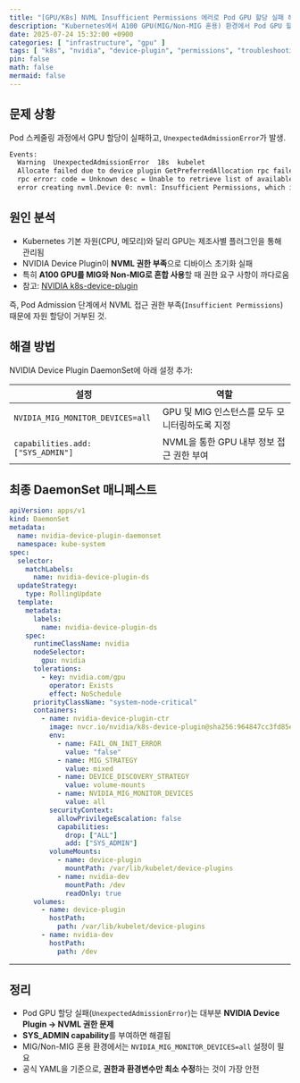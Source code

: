 ```yaml
---
title: "[GPU/K8s] NVML Insufficient Permissions 에러로 Pod GPU 할당 실패 해결"
description: "Kubernetes에서 A100 GPU(MIG/Non-MIG 혼용) 환경에서 Pod GPU 할당 시 NVML Insufficient Permissions 오류가 발생한 사례와 해결 방법 정리."
date: 2025-07-24 15:32:00 +0900
categories: [ "infrastructure", "gpu" ]
tags: [ "k8s", "nvidia", "device-plugin", "permissions", "troubleshooting" ]
pin: false
math: false
mermaid: false
---
```


## 문제 상황

Pod 스케줄링 과정에서 GPU 할당이 실패하고, `UnexpectedAdmissionError`가 발생.

```bash
Events:
  Warning  UnexpectedAdmissionError  18s  kubelet
  Allocate failed due to device plugin GetPreferredAllocation rpc failed with err:
  rpc error: code = Unknown desc = Unable to retrieve list of available devices:
  error creating nvml.Device 0: nvml: Insufficient Permissions, which is unexpected
```

## 원인 분석

- Kubernetes 기본 자원(CPU, 메모리)와 달리 GPU는 제조사별 플러그인을 통해 관리됨  
- NVIDIA Device Plugin이 **NVML 권한 부족**으로 디바이스 초기화 실패  
- 특히 **A100 GPU를 MIG와 Non-MIG로 혼합 사용**할 때 권한 요구 사항이 까다로움  
- 참고: [NVIDIA k8s-device-plugin](https://github.com/NVIDIA/k8s-device-plugin)

즉, Pod Admission 단계에서 NVML 접근 권한 부족(`Insufficient Permissions`) 때문에 자원 할당이 거부된 것.

## 해결 방법

NVIDIA Device Plugin DaemonSet에 아래 설정 추가:

| 설정                                | 역할                                       |
| --------------------------------- | ---------------------------------------- |
| `NVIDIA_MIG_MONITOR_DEVICES=all`  | GPU 및 MIG 인스턴스를 모두 모니터링하도록 지정 |
| `capabilities.add: ["SYS_ADMIN"]` | NVML을 통한 GPU 내부 정보 접근 권한 부여        |

## 최종 DaemonSet 매니페스트

```yaml
apiVersion: apps/v1
kind: DaemonSet
metadata:
  name: nvidia-device-plugin-daemonset
  namespace: kube-system
spec:
  selector:
    matchLabels:
      name: nvidia-device-plugin-ds
  updateStrategy:
    type: RollingUpdate
  template:
    metadata:
      labels:
        name: nvidia-device-plugin-ds
    spec:
      runtimeClassName: nvidia
      nodeSelector:
        gpu: nvidia
      tolerations:
        - key: nvidia.com/gpu
          operator: Exists
          effect: NoSchedule
      priorityClassName: "system-node-critical"
      containers:
        - name: nvidia-device-plugin-ctr
          image: nvcr.io/nvidia/k8s-device-plugin@sha256:964847cc3fd85ead286be1d74d961f53d638cd4875af51166178b17bba90192f
          env:
            - name: FAIL_ON_INIT_ERROR
              value: "false"
            - name: MIG_STRATEGY
              value: mixed
            - name: DEVICE_DISCOVERY_STRATEGY
              value: volume-mounts
            - name: NVIDIA_MIG_MONITOR_DEVICES
              value: all
          securityContext:
            allowPrivilegeEscalation: false
            capabilities:
              drop: ["ALL"]
              add: ["SYS_ADMIN"]
          volumeMounts:
            - name: device-plugin
              mountPath: /var/lib/kubelet/device-plugins
            - name: nvidia-dev
              mountPath: /dev
              readOnly: true
      volumes:
        - name: device-plugin
          hostPath:
            path: /var/lib/kubelet/device-plugins
        - name: nvidia-dev
          hostPath:
            path: /dev
```

---

## 정리

- Pod GPU 할당 실패(`UnexpectedAdmissionError`)는 대부분 **NVIDIA Device Plugin → NVML 권한 문제**  
- **SYS_ADMIN capability**를 부여하면 해결됨  
- MIG/Non-MIG 혼용 환경에서는 `NVIDIA_MIG_MONITOR_DEVICES=all` 설정이 필요  
- 공식 YAML을 기준으로, **권한과 환경변수만 최소 수정**하는 것이 가장 안전
